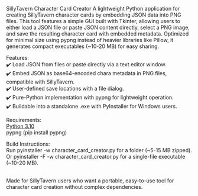 SillyTavern Character Card Creator
A lightweight Python application for creating SillyTavern character cards by embedding JSON data into PNG files. This tool features a simple GUI built with Tkinter, allowing users to either load a JSON file or paste JSON content directly, select a PNG image, and save the resulting character card with embedded metadata. Optimized for minimal size using pypng instead of heavier libraries like Pillow, it generates compact executables (~10-20 MB) for easy sharing.

Features:<br>
✔️ Load JSON from files or paste directly via a text editor window.<br>
✔️ Embed JSON as base64-encoded chara metadata in PNG files, compatible with SillyTavern.<br>
✔️ User-defined save locations with a file dialog.<br>
✔️ Pure-Python implementation with pypng for lightweight operation.<br>
✔️ Buildable into a standalone .exe with PyInstaller for Windows users.<br>

Requirements:<br>
<a href="https://www.python.org/downloads/release/python-31011/">Python 3.10</a><br>
pypng (pip install pypng)<br>

Build Instructions:<br>
Run pyinstaller -w character_card_creator.py for a folder (~5-15 MB zipped).<br>
Or pyinstaller -F -w character_card_creator.py for a single-file executable (~10-20 MB).<br><br>

Made for SillyTavern users who want a portable, easy-to-use tool for character card creation without complex dependencies.

